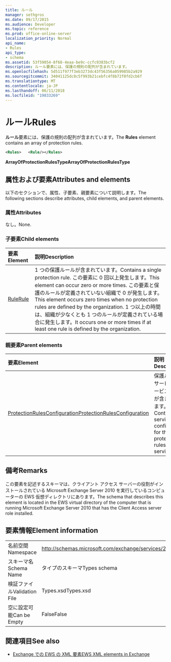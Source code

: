 ```yaml
---
title: ルール
manager: sethgros
ms.date: 09/17/2015
ms.audience: Developer
ms.topic: reference
ms.prod: office-online-server
localization_priority: Normal
api_name:
- Rules
api_type:
- schema
ms.assetid: 53f59054-8f68-4eaa-be9c-ccfc9383bcf2
description: ルール要素には、保護の規則の配列が含まれています。
ms.openlocfilehash: 5d511f977f3eb3273dc43f56356a059985b2a929
ms.sourcegitcommit: 34041125dc8c5f993b21cebfc4f8b72f0fd2cb6f
ms.translationtype: MT
ms.contentlocale: ja-JP
ms.lasthandoff: 06/11/2018
ms.locfileid: "19833269"
---
```

# <a name="rules"></a><span data-ttu-id="64c0c-103">ルール</span><span class="sxs-lookup"><span data-stu-id="64c0c-103">Rules</span></span>

<span data-ttu-id="64c0c-104">**ルール**要素には、保護の規則の配列が含まれています。</span><span class="sxs-lookup"><span data-stu-id="64c0c-104">The **Rules** element contains an array of protection rules.</span></span> 
  
```xml
<Rules>   <Rule/></Rules>
```

 <span data-ttu-id="64c0c-105">**ArrayOfProtectionRulesType**</span><span class="sxs-lookup"><span data-stu-id="64c0c-105">**ArrayOfProtectionRulesType**</span></span>
## <a name="attributes-and-elements"></a><span data-ttu-id="64c0c-106">属性および要素</span><span class="sxs-lookup"><span data-stu-id="64c0c-106">Attributes and elements</span></span>

<span data-ttu-id="64c0c-107">以下のセクションで、属性、子要素、親要素について説明します。</span><span class="sxs-lookup"><span data-stu-id="64c0c-107">The following sections describe attributes, child elements, and parent elements.</span></span>
  
### <a name="attributes"></a><span data-ttu-id="64c0c-108">属性</span><span class="sxs-lookup"><span data-stu-id="64c0c-108">Attributes</span></span>

<span data-ttu-id="64c0c-109">なし。</span><span class="sxs-lookup"><span data-stu-id="64c0c-109">None.</span></span>
  
### <a name="child-elements"></a><span data-ttu-id="64c0c-110">子要素</span><span class="sxs-lookup"><span data-stu-id="64c0c-110">Child elements</span></span>

|<span data-ttu-id="64c0c-111">**要素**</span><span class="sxs-lookup"><span data-stu-id="64c0c-111">**Element**</span></span>|<span data-ttu-id="64c0c-112">**説明**</span><span class="sxs-lookup"><span data-stu-id="64c0c-112">**Description**</span></span>|
|:-----|:-----|
|[<span data-ttu-id="64c0c-113">Rule</span><span class="sxs-lookup"><span data-stu-id="64c0c-113">Rule</span></span>](rule.md) <br/> |<span data-ttu-id="64c0c-114">1 つの保護ルールが含まれています。</span><span class="sxs-lookup"><span data-stu-id="64c0c-114">Contains a single protection rule.</span></span> <span data-ttu-id="64c0c-115">この要素に 0 回以上発生します。</span><span class="sxs-lookup"><span data-stu-id="64c0c-115">This element can occur zero or more times.</span></span> <span data-ttu-id="64c0c-116">この要素と保護のルールが定義されていない組織で 0 が発生します。</span><span class="sxs-lookup"><span data-stu-id="64c0c-116">This element occurs zero times when no protection rules are defined by the organization.</span></span> <span data-ttu-id="64c0c-117">1 つ以上の時間は、組織が少なくとも 1 つのルールが定義されている場合に発生します。</span><span class="sxs-lookup"><span data-stu-id="64c0c-117">It occurs one or more times if at least one rule is defined by the organization.</span></span>  <br/> |
   
### <a name="parent-elements"></a><span data-ttu-id="64c0c-118">親要素</span><span class="sxs-lookup"><span data-stu-id="64c0c-118">Parent elements</span></span>

|<span data-ttu-id="64c0c-119">**要素**</span><span class="sxs-lookup"><span data-stu-id="64c0c-119">**Element**</span></span>|<span data-ttu-id="64c0c-120">**説明**</span><span class="sxs-lookup"><span data-stu-id="64c0c-120">**Description**</span></span>|
|:-----|:-----|
|[<span data-ttu-id="64c0c-121">ProtectionRulesConfiguration</span><span class="sxs-lookup"><span data-stu-id="64c0c-121">ProtectionRulesConfiguration</span></span>](protectionrulesconfiguration.md) <br/> |<span data-ttu-id="64c0c-122">保護ルールのサービスのサービスの構成が含まれています。</span><span class="sxs-lookup"><span data-stu-id="64c0c-122">Contains service configuration for the protection rules service.</span></span>  <br/> |
   
## <a name="remarks"></a><span data-ttu-id="64c0c-123">備考</span><span class="sxs-lookup"><span data-stu-id="64c0c-123">Remarks</span></span>

<span data-ttu-id="64c0c-124">この要素を記述するスキーマは、クライアント アクセス サーバーの役割がインストールされている Microsoft Exchange Server 2010 を実行しているコンピューターの EWS 仮想ディレクトリにあります。</span><span class="sxs-lookup"><span data-stu-id="64c0c-124">The schema that describes this element is located in the EWS virtual directory of the computer that is running Microsoft Exchange Server 2010 that has the Client Access server role installed.</span></span>
  
## <a name="element-information"></a><span data-ttu-id="64c0c-125">要素情報</span><span class="sxs-lookup"><span data-stu-id="64c0c-125">Element information</span></span>

|||
|:-----|:-----|
|<span data-ttu-id="64c0c-126">名前空間</span><span class="sxs-lookup"><span data-stu-id="64c0c-126">Namespace</span></span>  <br/> |http://schemas.microsoft.com/exchange/services/2006/types  <br/> |
|<span data-ttu-id="64c0c-127">スキーマ名</span><span class="sxs-lookup"><span data-stu-id="64c0c-127">Schema Name</span></span>  <br/> |<span data-ttu-id="64c0c-128">タイプのスキーマ</span><span class="sxs-lookup"><span data-stu-id="64c0c-128">Types schema</span></span>  <br/> |
|<span data-ttu-id="64c0c-129">検証ファイル</span><span class="sxs-lookup"><span data-stu-id="64c0c-129">Validation File</span></span>  <br/> |<span data-ttu-id="64c0c-130">Types.xsd</span><span class="sxs-lookup"><span data-stu-id="64c0c-130">Types.xsd</span></span>  <br/> |
|<span data-ttu-id="64c0c-131">空に設定可能</span><span class="sxs-lookup"><span data-stu-id="64c0c-131">Can be Empty</span></span>  <br/> |<span data-ttu-id="64c0c-132">False</span><span class="sxs-lookup"><span data-stu-id="64c0c-132">False</span></span>  <br/> |
   
## <a name="see-also"></a><span data-ttu-id="64c0c-133">関連項目</span><span class="sxs-lookup"><span data-stu-id="64c0c-133">See also</span></span>



- [<span data-ttu-id="64c0c-134">Exchange での EWS の XML 要素</span><span class="sxs-lookup"><span data-stu-id="64c0c-134">EWS XML elements in Exchange</span></span>](ews-xml-elements-in-exchange.md)

